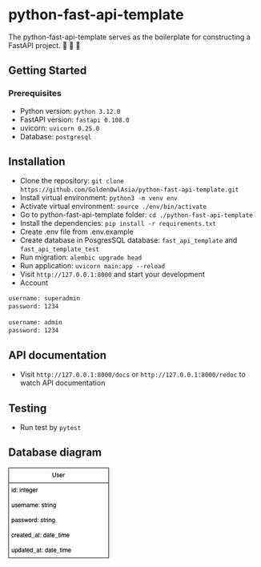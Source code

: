 # python-fast-api-template

The python-fast-api-template serves as the boilerplate for constructing a FastAPI project. :goat: :goat: :goat:

## Getting Started

### Prerequisites

- Python version: `python 3.12.0`
- FastAPI version: `fastapi 0.108.0`
- uvicorn: `uvicorn 0.25.0`
- Database: `postgresql`

## Installation

- Clone the repository: `git clone https://github.com/GoldenOwlAsia/python-fast-api-template.git`
- Install virtual environment: `python3 -m venv env`
- Activate virtual environment: `source ./env/bin/activate`
- Go to python-fast-api-template folder: `cd ./python-fast-api-template`
- Install the dependencies: `pip install -r requirements.txt`
- Create .env file from .env.example
- Create database in PosgresSQL database: `fast_api_template` and `fast_api_template_test`
- Run migration: `alembic upgrade head`
- Run application: `uvicorn main:app --reload`
- Visit `http://127.0.0.1:8000` and start your development
- Account
```
username: superadmin
password: 1234

username: admin
password: 1234
```
## API documentation

- Visit `http://127.0.0.1:8000/docs` or `http://127.0.0.1:8000/redoc` to watch API documentation

## Testing

- Run test by `pytest`

## Database diagram

![Database diagram](database_diagram.png)
